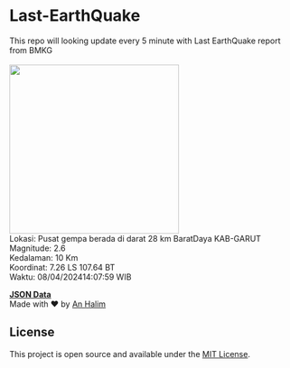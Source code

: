 # Last-EarthQuake
This repo will looking update every 5 minute with Last EarthQuake report from BMKG
<br>
<br>
<img src="https://static.bmkg.go.id/20240408140759.mmi.jpg" width="300"/>
<br>
Lokasi: Pusat gempa berada di darat 28 km BaratDaya KAB-GARUT <br>
Magnitude: 2.6 <br>
Kedalaman: 10 Km <br>
Koordinat: 7.26 LS 107.64 BT <br>
Waktu: 08/04/202414:07:59 WIB <br>

<a href="./data/data.json">**JSON Data**</a>
<br>
Made with ❤️ by <a href="https://github.com/an-halim">An Halim</a>
## License

This project is open source and available under the [MIT License](LICENSE).
